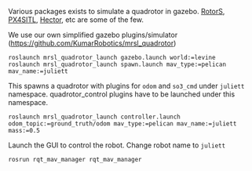 Various packages exists to simulate a quadrotor in gazebo. [RotorS](https://github.com/ethz-asl/rotors_simulator), [PX4SITL](https://github.com/PX4/sitl_gazebo), [Hector](https://github.com/tu-darmstadt-ros-pkg/hector_quadrotor), etc are some of the few.

We use our own simplified gazebo plugins/simulator (https://github.com/KumarRobotics/mrsl_quadrotor)


```
roslaunch mrsl_quadrotor_launch gazebo.launch world:=levine
roslaunch mrsl_quadrotor_launch spawn.launch mav_type:=pelican mav_name:=juliett
```

This spawns a quadrotor with plugins for `odom` and `so3_cmd` under `juliett` namespace. quadrotor_control plugins have to be launched under this namespace.

```
roslaunch mrsl_quadrotor_launch controller.launch odom_topic:=ground_truth/odom mav_type:=pelican mav_name:=juliett mass:=0.5

```

Launch the GUI to control the robot. Change robot name to `juliett`
```
rosrun rqt_mav_manager rqt_mav_manager
```